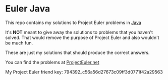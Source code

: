 # Euler Java

This repo contains my solutions to Project Euler problems in [Java][1]

It's **NOT** meant to give away the solutions to problems that you haven't solved. That would remove the purpose of Project Euler and also wouldn't be much fun.

These are just my solutions that should produce the correct answers.

You can find the problems at [ProjectEuler.net][2]

My Project Euler friend key: 794392_c56a56d27673c09ff3d0771f42a29563

[1]: http://en.wikipedia.org/wiki/Java_(programming_language)
[2]: https://projecteuler.net/archives
